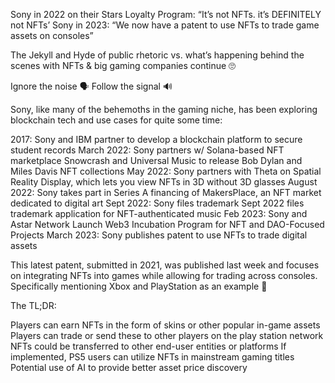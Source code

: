 Sony in 2022 on their Stars Loyalty Program: “It’s not NFTs. it’s DEFINITELY not NFTs’ 
Sony in 2023: “We now have a patent to use NFTs to trade game assets on consoles”

The Jekyll and Hyde of public rhetoric vs. what’s happening behind the scenes with NFTs & big gaming companies continue 🙄 

Ignore the noise 🗣️
Follow the signal 🔊

Sony, like many of the behemoths in the gaming niche, has been exploring blockchain tech and use cases for quite some time:

 2017: Sony and IBM partner to develop a blockchain platform to secure student records
 March 2022: Sony partners w/ Solana-based NFT marketplace Snowcrash and Universal Music to release Bob Dylan and Miles Davis NFT collections
 May 2022: Sony partners with Theta on Spatial Reality Display, which lets you view NFTs in 3D without 3D glasses
 August 2022: Sony takes part in Series A financing of MakersPlace, an NFT market dedicated to digital art
 Sept 2022: Sony files trademark Sept 2022 files trademark application for NFT-authenticated music
 Feb 2023: Sony and Astar Network Launch Web3 Incubation Program for NFT and DAO-Focused Projects
 March 2023: Sony publishes patent to use NFTs to trade digital assets

This latest patent, submitted in 2021, was published last week and focuses on integrating NFTs into games while allowing for trading across consoles. Specifically mentioning Xbox and PlayStation as an example 👀

The TL;DR:

 Players can earn NFTs in the form of skins or other popular in-game assets
 Players can trade or send these to other players on the play station network
 NFTs could be transferred to other end-user entities or platforms
 If implemented, PS5 users can utilize NFTs in mainstream gaming titles
 Potential use of AI to provide better asset price discovery
